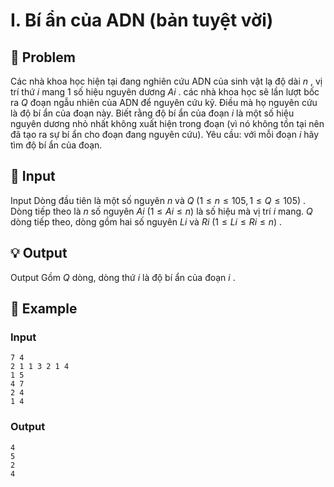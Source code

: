 # I. Bí ẩn của ADN (bản tuyệt vời)

## 📖 Problem

Các nhà khoa học hiện tại đang nghiên cứu ADN của sinh vật lạ độ dài
$n$
, vị trí thứ
$i$
mang
$1$
số hiệu nguyên dương
$Ai$
. các nhà khoa học sẽ lần lượt bốc ra
$Q$
đoạn ngẫu nhiên của ADN để nguyên cứu kỹ. Điều mà họ nguyên cứu là độ bí ẩn của đoạn này. Biết rằng độ bí ẩn của đoạn
$i$
là một số hiệu nguyên dương nhỏ nhất không xuất hiện trong đoạn (vì nó không tồn tại nên đã tạo ra sự bí ẩn cho đoạn đang nguyên cứu).
Yêu cầu:
với mỗi đoạn
$i$
hãy tìm độ bí ẩn của đoạn.


## 🧩 Input

Input
Dòng đầu tiên là một số nguyên
$n$
và
$Q$
$(1 ≤n≤ 105, 1 ≤Q≤ 105)$
.
Dòng tiếp theo là
$n$
số nguyên
$Ai$
$(1 ≤Ai≤n)$
là số hiệu mà vị trí
$i$
mang.
$Q$
dòng tiếp theo, dòng gồm hai số nguyên
$Li$
và
$Ri$
$(1 ≤Li≤Ri≤n)$
.


## 💡 Output

Output
Gồm
$Q$
dòng, dòng thứ
$i$
là độ bí ẩn của đoạn
$i$
.


## 🧠 Example

### Input

```text
7 4
2 1 1 3 2 1 4
1 5
4 7
2 4
1 4
```

### Output

```text
4
5
2
4
```


